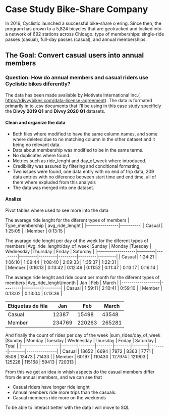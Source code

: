 # Case Study Bike-Share Company
In 2016, Cyclistic launched a successful bike-share o ering. Since then, the program has grown
 to a 5,824 bicycles that are geotracked and locked into a network of 692 stations
across Chicago. 
type of memberships: single-ride passes (casual), full-day passes (casual), and annual memberships.
## The Goal: Convert casual users into annual members
### Question:  How do annual members and casual riders use Cyclistic bikes diferently?
The data has been made available by Motivate International Inc.( 
<https://divvybikes.com/data-license-agreement>).
The data is formated primarily in to .csv documents that I'll be using in this case study
specificly the **Divvy 2019 Q1** and **Divvy 2020 Q1** datasets.

#### Clean and organize the data
* Both files where modified to have the same column names, and some where deleted due to no matching column in the other dataset and it being no relevant data.
* Data about membership was modified to be in the same terms.
* No duplicates where found.
* Metrics such as ride_lenght and day_of_week where introduced.
* Credibility was assured by filtering and conditional formating,
* Two issues were found, 
    one data entry with no end of trip data,
    209 data entries with no diference between start time and end time,
    all of them where expluded from this analysis
* The data was merged into one dataset. 

#### Analize 

Pivot tables where used to see more into the data 

The avarage ride lenght for the diferent types of members
| Type_membership      | avg_ride_lenght   |
|----------------|----------|
| Casual         | 1:25:05  |
| Member         | 0:13:15  |

The avarage ride lenght per day of the week for the diferent types of members
|Avg_ride_lenght/day_of_week |Sunday      | Monday        |Tuesday        | Wednesday       |Thursday         | Friday       | Saturday       |
|-------------------|---------|---------|---------|---------|---------|---------|---------|
| Casual            | 1:24:21 | 1:06:10 | 1:09:44 | 1:08:40 | 2:09:33 | 1:35:37 | 1:22:31 |   
| Member            | 0:16:13 | 0:13:42 | 0:12:49 | 0:11:52 | 0:11:47 | 0:13:17 | 0:16:14 |    

The avarage ride lenght and ride count per month for the diferent types of members
|Avg_ride_lenght/month | Jan       | Feb       | March       |
|-------------------|---------|---------|---------|
| Casual            | 1:59:11 | 2:10:41 | 0:59:10 |
| Member            | 0:13:02 | 0:13:04 | 0:13:36 |

| Etiquetas de fila | Jan       | Feb       | March       |
|-------------------|--------|--------|--------|
| Casual            | 12387  | 15498  | 43548  |
| Member            | 234769 | 220263 | 265281 |


And finally the count of rides per day of the week
|sum_rides/day_of_week |Sunday      | Monday        |Tuesday        | Wednesday       |Thursday         | Friday       | Saturday        | Total |
|-------------------|--------|--------|--------|--------|--------|--------|--------|---------------|
| Casual            | 18652  | 6694   | 7972   | 8363   | 7771   | 8508   | 13473  | 71433         |
| Member            | 60197  | 110430 | 127974 | 121903 | 125228 | 115168 | 59413  | 720313        |

From this we get an idea in whish aspects do the casual members differ from de annual members, and we can see that
* Casual riders have longer ride lenght
* Annual members ride more trips than the casuals.
* Casual members ride more on the weekends

To be able to interact better with the data I will move to SQL
